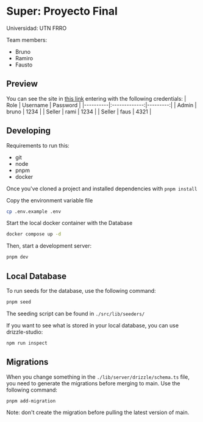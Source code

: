 # Super: Proyecto Final

Universidad: UTN FRRO

Team members:

- Bruno
- Ramiro
- Fausto

## Preview

You can see the site in [this link](https://super-flame.vercel.app/admin/users) entering with the following credentials:
| Role | Username | Password |
|----------|:-------------:|---------:|
| Admin | bruno | 1234 |
| Seller | rami | 1234 |
| Seller | faus | 4321 |

## Developing

Requirements to run this:

- git
- node
- pnpm
- docker

Once you've cloned a project and installed dependencies with `pnpm install`

Copy the environment variable file

```bash
cp .env.example .env
```

Start the local docker container with the Database

```bash
docker compose up -d
```

Then, start a development server:

```bash
pnpm dev
```

## Local Database

To run seeds for the database, use the following command:

```bash
pnpm seed
```

The seeding script can be found in `./src/lib/seeders/`

If you want to see what is stored in your local database, you can use drizzle-studio:

```bash
npm run inspect
```

## Migrations

When you change something in the `./lib/server/drizzle/schema.ts` file, you need to generate the migrations before merging to main.
Use the following command:

```bash
pnpm add-migration
```

Note: don't create the migration before pulling the latest version of main.
